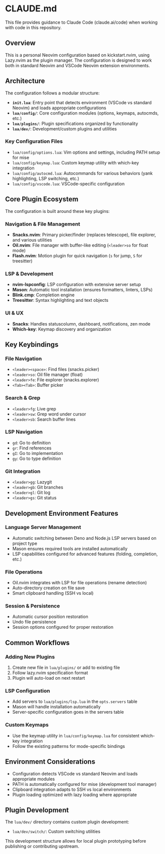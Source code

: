 # CLAUDE.md

This file provides guidance to Claude Code (claude.ai/code) when working with code in this repository.

## Overview

This is a personal Neovim configuration based on kickstart.nvim, using Lazy.nvim as the plugin manager. The configuration is designed to work both in standard Neovim and VSCode Neovim extension environments.

## Architecture

The configuration follows a modular structure:

- **`init.lua`**: Entry point that detects environment (VSCode vs standard Neovim) and loads appropriate configurations
- **`lua/config/`**: Core configuration modules (options, keymaps, autocmds, etc.)
- **`lua/plugins/`**: Plugin specifications organized by functionality
- **`lua/dev/`**: Development/custom plugins and utilities

### Key Configuration Files

- `lua/config/options.lua`: Vim options and settings, including PATH setup for mise
- `lua/config/keymap.lua`: Custom keymap utility with which-key integration  
- `lua/config/autocmd.lua`: Autocommands for various behaviors (yank highlighting, LSP switching, etc.)
- `lua/config/vscode.lua`: VSCode-specific configuration

## Core Plugin Ecosystem

The configuration is built around these key plugins:

### Navigation & File Management
- **Snacks.nvim**: Primary picker/finder (replaces telescope), file explorer, and various utilities
- **Oil.nvim**: File manager with buffer-like editing (`<leader>so` for float mode)
- **Flash.nvim**: Motion plugin for quick navigation (`s` for jump, `S` for treesitter)

### LSP & Development
- **nvim-lspconfig**: LSP configuration with extensive server setup
- **Mason**: Automatic tool installation (ensures formatters, linters, LSPs)
- **Blink.cmp**: Completion engine 
- **Treesitter**: Syntax highlighting and text objects

### UI & UX
- **Snacks**: Handles statuscolumn, dashboard, notifications, zen mode
- **Which-key**: Keymap discovery and organization

## Key Keybindings

### File Navigation
- `<leader><space>`: Find files (snacks.picker)
- `<leader>so`: Oil file manager (float)
- `<leader>fe`: File explorer (snacks.explorer)
- `<Tab><Tab>`: Buffer picker

### Search & Grep  
- `<leader>fg`: Live grep
- `<leader>sw`: Grep word under cursor
- `<leader>sb`: Search buffer lines

### LSP Navigation
- `gd`: Go to definition
- `gr`: Find references  
- `gI`: Go to implementation
- `gy`: Go to type definition

### Git Integration
- `<leader>gg`: Lazygit
- `<leader>gb`: Git branches
- `<leader>gl`: Git log
- `<leader>gs`: Git status

## Development Environment Features

### Language Server Management
- Automatic switching between Deno and Node.js LSP servers based on project type
- Mason ensures required tools are installed automatically
- LSP capabilities configured for advanced features (folding, completion, etc.)

### File Operations
- Oil.nvim integrates with LSP for file operations (rename detection)
- Auto-directory creation on file save
- Smart clipboard handling (SSH vs local)

### Session & Persistence  
- Automatic cursor position restoration
- Undo file persistence
- Session options configured for proper restoration

## Common Workflows

### Adding New Plugins
1. Create new file in `lua/plugins/` or add to existing file
2. Follow lazy.nvim specification format
3. Plugin will auto-load on next restart

### LSP Configuration
- Add servers to `lua/plugins/lsp.lua` in the `opts.servers` table
- Mason will handle installation automatically
- Server-specific configuration goes in the servers table

### Custom Keymaps
- Use the keymap utility in `lua/config/keymap.lua` for consistent which-key integration
- Follow the existing patterns for mode-specific bindings

## Environment Considerations

- Configuration detects VSCode vs standard Neovim and loads appropriate modules
- PATH is automatically configured for mise (development tool manager)
- Clipboard integration adapts to SSH vs local environments
- Plugin loading optimized with lazy loading where appropriate

## Plugin Development

The `lua/dev/` directory contains custom plugin development:
- `lua/dev/switch/`: Custom switching utilities

This development structure allows for local plugin prototyping before publishing or contributing upstream.